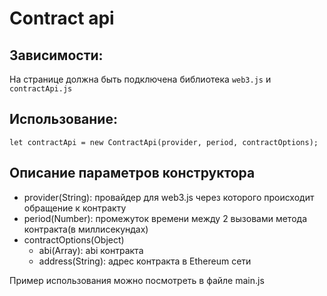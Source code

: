 # Contract api
## Зависимости:
На странице должна быть подключена библиотека `web3.js` и `contractApi.js`
## Использование:
```
let contractApi = new ContractApi(provider, period, contractOptions);
```
## Описание параметров конструктора
- provider(String): провайдер для web3.js через которого происходит обращение к контракту
- period(Number): промежуток времени между 2 вызовами метода контракта(в миллисекундах)
- contractOptions(Object)
    - abi(Array): abi контракта
    - address(String): адрес контракта в Ethereum сети

Пример использования можно посмотреть в файле main.js    